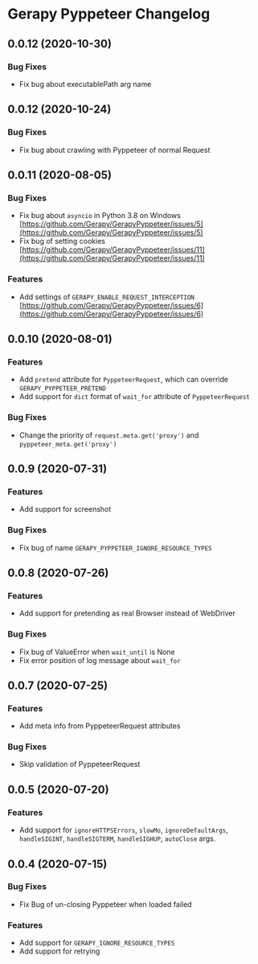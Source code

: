 # Gerapy Pyppeteer Changelog

## 0.0.12 (2020-10-30)

### Bug Fixes

* Fix bug about executablePath arg name

## 0.0.12 (2020-10-24)

### Bug Fixes

* Fix bug about crawling with Pyppeteer of normal Request

## 0.0.11 (2020-08-05)

### Bug Fixes

* Fix bug about `asyncio` in Python 3.8 on Windows [https://github.com/Gerapy/GerapyPyppeteer/issues/5](https://github.com/Gerapy/GerapyPyppeteer/issues/5)
* Fix bug of setting cookies [https://github.com/Gerapy/GerapyPyppeteer/issues/11](https://github.com/Gerapy/GerapyPyppeteer/issues/11)

### Features

* Add settings of `GERAPY_ENABLE_REQUEST_INTERCEPTION` [https://github.com/Gerapy/GerapyPyppeteer/issues/6](https://github.com/Gerapy/GerapyPyppeteer/issues/6)

## 0.0.10 (2020-08-01)

### Features

* Add `pretend` attribute for `PyppeteerRequest`, which can override `GERAPY_PYPPETEER_PRETEND`
* Add support for `dict` format of `wait_for` attribute of `PyppeteerRequest`

### Bug Fixes

* Change the priority of `request.meta.get('proxy')` and `pyppeteer_meta.get('proxy')`

## 0.0.9 (2020-07-31)

### Features

* Add support for screenshot

### Bug Fixes

* Fix bug of name `GERAPY_PYPPETEER_IGNORE_RESOURCE_TYPES`

## 0.0.8 (2020-07-26)

### Features

* Add support for pretending as real Browser instead of WebDriver

### Bug Fixes

* Fix bug of ValueError when `wait_until` is None
* Fix error position of log message about `wait_for`

## 0.0.7 (2020-07-25)

### Features

* Add meta info from PyppeteerRequest attributes

### Bug Fixes

* Skip validation of PyppeteerRequest

## 0.0.5 (2020-07-20)

### Features

* Add support for `ignoreHTTPSErrors`, `slowMo`, `ignoreDefaultArgs`,
`handleSIGINT`, `handleSIGTERM`, `handleSIGHUP`, `autoClose` args.

## 0.0.4 (2020-07-15)

### Bug Fixes

* Fix Bug of un-closing Pyppeteer when loaded failed

### Features

* Add support for `GERAPY_IGNORE_RESOURCE_TYPES`
* Add support for retrying